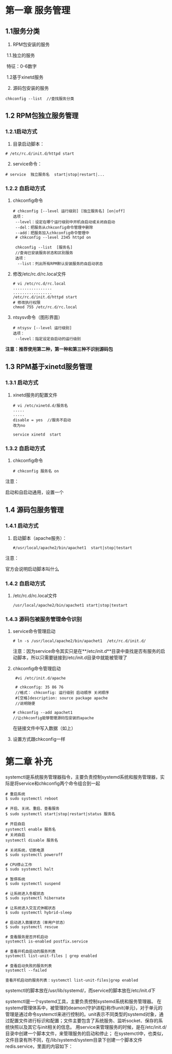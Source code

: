 #  第一章 服务管理

## 1.1服务分类

1. RPM包安装的服务

​        1.1.独立的服务

​              特征：0-6数字

​        1.2基于xinetd服务

2. 源码包安装的服务





```
chkconfig --list  //查找服务分类
```



## 1.2 RPM包独立服务管理

### 1.2.1启动方式

1. 目录启动脚本：

```
# /etc/rc.d/init.d/httpd start
```

2. service命令：

```
# service  独立服务名  start|stop|restart|...
```



### 1.2.2 自启动方式

1. chkconfig命令

   ```
   # chkconfig [--level 运行级别] [独立服务名] [on|off]
   选项：
    --level：设定在哪个运行级别中开机自启动或关闭自启动
    --del：把服务从chkconfig命令管理中删除
    --add：把服务加入chkconfig命令管理中
    # chkconfig --level 2345 httpd on
   ```

   ```
    chkconfig --list  [服务名]
    //查询已安装服务状态和区别服务
    选项：
     --list：列出所有RPM默认安装服务的自启动状态
   ```

2. 修改/etc/rc.d/rc.local文件

   ```
   # vi /etc/rc.d/rc.local
   .................
   .................
   /etc/rc.d/init.d/httpd start
   # 修改执行权限
   chmod 755 /etc/rc.d/rc.local
   ```

3. ntsysv命令（图形界面）

   ```
   # ntsysv [--level 运行级别]
   选项：
    --level：指定设定自启动的运行级别
   ```

   

**注意：推荐使用第二种，第一种和第三种不识别源码包**





## 1.3 RPM基于xinetd服务管理

### 1.3.1 启动方式

1. xinetd服务的配置文件

   ```
   # vi /etc/xinetd.d/服务名
   .....
   .....
   disable = yes  //服务不启动
   改为no
   
   service xinetd  start
   ```



### 1.3.2 自启动方式

1. chkconfig命令

   ```
   # chkconfig 服务名 on
   
   ```

注意：

启动和自启动通用，设置一个



## 1.4 源码包服务管理

### 1.4.1 启动方式

1. 启动脚本（apache服务）：

   ```
   #/usr/local/apache2/bin/apachet1  start|stop|testart
   
   ```

注意：

官方会说明启动脚本叫什么

### 1.4.2 自启动方式

1. /etc/rc.d/rc.local文件

   ```
   /usr/local/apache2/bin/apachet1 start|stop|testart
   ```

   

### 1.4.3 源码包被服务管理命令识别

1. service命令管理启动

   ```
   # ln -s /usr/local/apache2/bin/apachet1  /etc/rc.d/init.d/
   ```

   注意：因为service命令其实只是在**/etc/init.d**目录中查找是否有服务的启动脚本，所以只需要链接到/etc/init.d目录中就能被管理了

2. chkconfig命令管理启动

   ```
    #vi /etc/init.d/apache
    
    # chkconfig: 35 86 76
    //格式： chkconfig: 运行级别 启动顺序 关闭顺序
    #[空格]description: source package apache
    //说明随便
    
   # chkconfig --add apachet1
   //让chkconfig能够管理源码包安装的apache
   ```

   在链接文件中写入数据（如上）

3. 设置方式跟chkconfig一样









# 第二章 补充

systemctl是系统服务管理器指令，主要负责控制systemd系统和服务管理器，实际是将service和chkconfig两个命令组合到一起

```
# 重启系统
$ sudo systemctl reboot

# 开启、关闭、重启、查看服务
$ sudo systemctl start|stop|restart|status 服务名

# 开启自启
systemctl enable 服务名
# 关闭自启
systemctl disable 服务名

# 关闭系统，切断电源
$ sudo systemctl poweroff

# CPU停止工作
$ sudo systemctl halt

# 暂停系统
$ sudo systemctl suspend

# 让系统进入冬眠状态
$ sudo systemctl hibernate

# 让系统进入交互式休眠状态
$ sudo systemctl hybrid-sleep

# 启动进入救援状态（单用户状态）
$ sudo systemctl rescue

# 查看服务是否开机启动
systemctl is-enabled postfix.service

# 查看开机自启动的服务列表
systemctl list-unit-files | grep enabled

# 查看启动失败的服务列表
systemctl --failed

查看开机启动的服务列表：systemctl list-unit-files|grep enabled
```

systemctl的脚本放在/usr/lib/systemd/，而service的脚本放在/etc/init.d下



systemctl是一个systemd工具，主要负责控制systemd系统和服务管理器。
在systemd管理体系中，被管理的deamon(守护进程)称作unit(单元)，对于单元的管理是通过命令systemctl来进行控制的。unit表示不同类型的systemd对象，通过配置文件进行标识和配置；文件主要包含了系统服务、监听socket、保存的系统快照以及其它与init相关的信息。
用service来管理服务的时候，是在/etc/init.d/目录中创建一个脚本文件，来管理服务的启动和停止；
在systemctl中，也类似，文件目录有所不同，在/lib/systemd/system目录下创建一个脚本文件redis.service，里面的内容如下：
